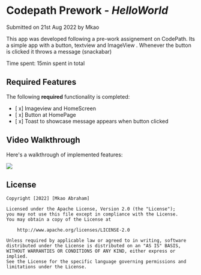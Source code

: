 # Codepath Prework - *HelloWorld*

Submitted on 21st Aug 2022 by Mkao

This app was developed following a pre-work assignement on CodePath. Its a simple app with a button, textview and ImageView . Whenever the button is clicked it throws a message (snackabar)

Time spent: 15min spent in total

## Required Features

The following **required** functionality is completed:

* [ x] Imageview and HomeScreen
* [ x] Button at HomePage
* [ x] Toast to showcase message appears when button clicked


## Video Walkthrough

Here's a walkthrough of implemented features:

<img src='https://media.giphy.com/media/APXwgONC8ml4gbD7ep/giphy.gif' />
 
## License

    Copyright [2022] [Mkao Abraham]

    Licensed under the Apache License, Version 2.0 (the "License");
    you may not use this file except in compliance with the License.
    You may obtain a copy of the License at

        http://www.apache.org/licenses/LICENSE-2.0

    Unless required by applicable law or agreed to in writing, software
    distributed under the License is distributed on an "AS IS" BASIS,
    WITHOUT WARRANTIES OR CONDITIONS OF ANY KIND, either express or implied.
    See the License for the specific language governing permissions and
    limitations under the License.
